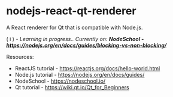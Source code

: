 # nodejs-react-qt-renderer
A React renderer for Qt that is compatible with Node.js.

( i ) - _Learning in progress.. Currently on:_ ___NodeSchool - https://nodejs.org/en/docs/guides/blocking-vs-non-blocking/___

Resources:
* ReactJS tutorial - https://reactjs.org/docs/hello-world.html
* Node.js tutorial - https://nodejs.org/en/docs/guides/
* NodeSchool - https://nodeschool.io/
* Qt tutorial - https://wiki.qt.io/Qt_for_Beginners
